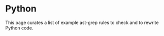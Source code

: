 # Python

This page curates a list of example ast-grep rules to check and to rewrite Python code.

<!--@include: ./migrate-openai-sdk.md-->
<!--@include: ./prefer-generator-expressions.md-->
<!--@include: ./use-walrus-operator-in-if.md-->
<!--@include: ./remove-async-await.md-->
